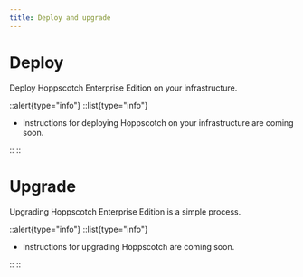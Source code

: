 ```yaml
---
title: Deploy and upgrade
---
```


# Deploy

Deploy Hoppscotch Enterprise Edition on your infrastructure.

::alert{type="info"}
::list{type="info"}

- Instructions for deploying Hoppscotch on your infrastructure are coming soon.

::
::

# Upgrade

Upgrading Hoppscotch Enterprise Edition is a simple process.

::alert{type="info"}
::list{type="info"}

- Instructions for upgrading Hoppscotch are coming soon.

::
::
